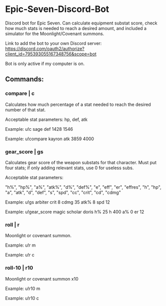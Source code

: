 # Epic-Seven-Discord-Bot
Discord bot for Epic Seven. Can calculate equipment substat score, check how much stats is needed to reach a desired amount,
and included a simulator for the Moonlight/Covenant summons.


Link to add the bot to your own Discord server: https://discord.com/oauth2/authorize?client_id=795393055167348756&scope=bot

Bot is only active if my computer is on.

## Commands:

### compare | c

Calculates how much percentage of a stat needed to reach the desired number of that stat.

Acceptable stat parameters: hp, def, atk

Example: u!c sage def 1428 1546

Example: u!compare kayron atk 3859 4000

### gear_score | gs

Calculates gear score of the weapon substats for that character. Must put four stats; if only adding relevant stats, use 0 for useless subs.

Acceptable stat parameters:

"h%", "hp%", "a%", "atk%", "d%", "def%", "e", "eff", "er", "effres", "h", "hp", "a", "atk", "d", "def", "s", "spd", "cc", "crit", "cd", "cdmg"

Example: u!gs arbiter crit 8 cdmg 35 atk% 8 spd 12

Example: u!gear_score magic scholar doris h% 25 h 400 a% 0 er 12

### roll | r

Moonlight or covenant summon.

Example: u!r m

Example: u!r c


### roll-10 | r10

Moonlight or covenant summon x10

Example: u!r10 m

Example: u!r10 c
